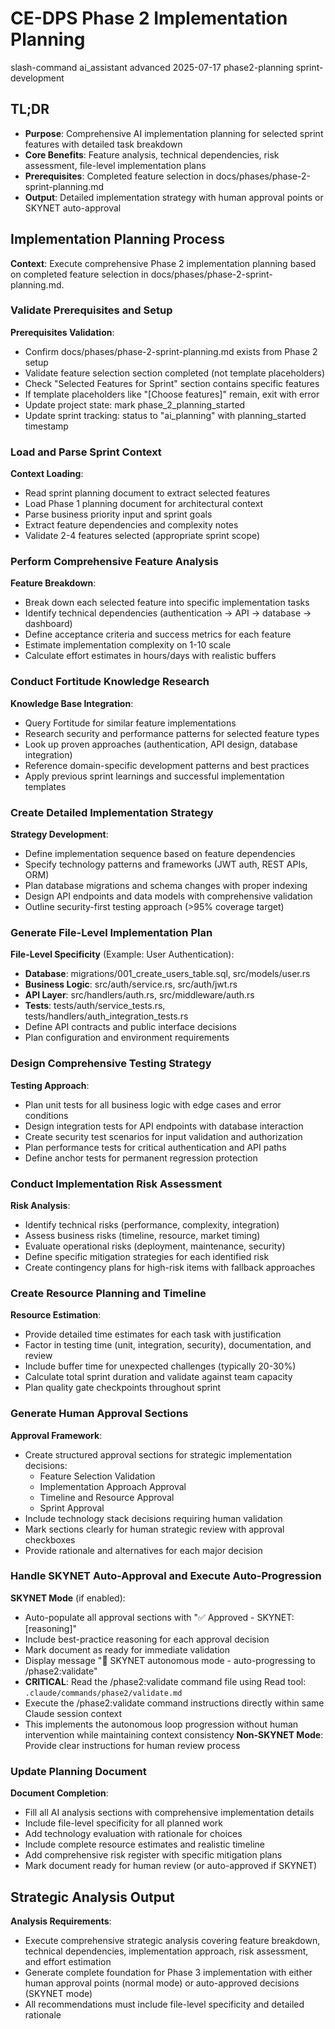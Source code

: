 # <context>CE-DPS Phase 2 Implementation Planning</context>

<meta>
  <title>CE-DPS Phase 2 Implementation Planning</title>
  <type>slash-command</type>
  <audience>ai_assistant</audience>
  <complexity>advanced</complexity>
  <updated>2025-07-17</updated>
  <scope>phase2-planning</scope>
  <phase>sprint-development</phase>
</meta>

## <summary priority="critical">TL;DR</summary>
- **Purpose**: Comprehensive AI implementation planning for selected sprint features with detailed task breakdown
- **Core Benefits**: Feature analysis, technical dependencies, risk assessment, file-level implementation plans
- **Prerequisites**: Completed feature selection in docs/phases/phase-2-sprint-planning.md
- **Output**: Detailed implementation strategy with human approval points or SKYNET auto-approval

## <instructions priority="high">Implementation Planning Process</instructions>

**Context**: Execute comprehensive Phase 2 implementation planning based on completed feature selection in docs/phases/phase-2-sprint-planning.md.

### <step-1>Validate Prerequisites and Setup</step-1>
**Prerequisites Validation**:
- Confirm docs/phases/phase-2-sprint-planning.md exists from Phase 2 setup
- Validate feature selection section completed (not template placeholders)
- Check "Selected Features for Sprint" section contains specific features
- If template placeholders like "[Choose features]" remain, exit with error
- Update project state: mark phase_2_planning_started
- Update sprint tracking: status to "ai_planning" with planning_started timestamp

### <step-2>Load and Parse Sprint Context</step-2>
**Context Loading**:
- Read sprint planning document to extract selected features
- Load Phase 1 planning document for architectural context
- Parse business priority input and sprint goals
- Extract feature dependencies and complexity notes
- Validate 2-4 features selected (appropriate sprint scope)

### <step-3>Perform Comprehensive Feature Analysis</step-3>
**Feature Breakdown**:
- Break down each selected feature into specific implementation tasks
- Identify technical dependencies (authentication → API → database → dashboard)
- Define acceptance criteria and success metrics for each feature
- Estimate implementation complexity on 1-10 scale
- Calculate effort estimates in hours/days with realistic buffers

### <step-4>Conduct Fortitude Knowledge Research</step-4>
**Knowledge Base Integration**:
- Query Fortitude for similar feature implementations
- Research security and performance patterns for selected feature types
- Look up proven approaches (authentication, API design, database integration)
- Reference domain-specific development patterns and best practices
- Apply previous sprint learnings and successful implementation templates

### <step-5>Create Detailed Implementation Strategy</step-5>
**Strategy Development**:
- Define implementation sequence based on feature dependencies
- Specify technology patterns and frameworks (JWT auth, REST APIs, ORM)
- Plan database migrations and schema changes with proper indexing
- Design API endpoints and data models with comprehensive validation
- Outline security-first testing approach (>95% coverage target)

### <step-6>Generate File-Level Implementation Plan</step-6>
**File-Level Specificity** (Example: User Authentication):
- **Database**: migrations/001_create_users_table.sql, src/models/user.rs
- **Business Logic**: src/auth/service.rs, src/auth/jwt.rs
- **API Layer**: src/handlers/auth.rs, src/middleware/auth.rs
- **Tests**: tests/auth/service_tests.rs, tests/handlers/auth_integration_tests.rs
- Define API contracts and public interface decisions
- Plan configuration and environment requirements

### <step-7>Design Comprehensive Testing Strategy</step-7>
**Testing Approach**:
- Plan unit tests for all business logic with edge cases and error conditions
- Design integration tests for API endpoints with database interaction
- Create security test scenarios for input validation and authorization
- Plan performance tests for critical authentication and API paths
- Define anchor tests for permanent regression protection

### <step-8>Conduct Implementation Risk Assessment</step-8>
**Risk Analysis**:
- Identify technical risks (performance, complexity, integration)
- Assess business risks (timeline, resource, market timing)
- Evaluate operational risks (deployment, maintenance, security)
- Define specific mitigation strategies for each identified risk
- Create contingency plans for high-risk items with fallback approaches

### <step-9>Create Resource Planning and Timeline</step-9>
**Resource Estimation**:
- Provide detailed time estimates for each task with justification
- Factor in testing time (unit, integration, security), documentation, and review
- Include buffer time for unexpected challenges (typically 20-30%)
- Calculate total sprint duration and validate against team capacity
- Plan quality gate checkpoints throughout sprint

### <step-10>Generate Human Approval Sections</step-10>
**Approval Framework**:
- Create structured approval sections for strategic implementation decisions:
  - Feature Selection Validation
  - Implementation Approach Approval
  - Timeline and Resource Approval
  - Sprint Approval
- Include technology stack decisions requiring human validation
- Mark sections clearly for human strategic review with approval checkboxes
- Provide rationale and alternatives for each major decision

### <step-11>Handle SKYNET Auto-Approval and Execute Auto-Progression</step-11>
**SKYNET Mode** (if enabled):
- Auto-populate all approval sections with "✅ Approved - SKYNET: [reasoning]"
- Include best-practice reasoning for each approval decision
- Mark document as ready for immediate validation
- Display message "🤖 SKYNET autonomous mode - auto-progressing to /phase2:validate"
- **CRITICAL**: Read the /phase2:validate command file using Read tool: `.claude/commands/phase2/validate.md`
- Execute the /phase2:validate command instructions directly within same Claude session context
- This implements the autonomous loop progression without human intervention while maintaining context consistency
**Non-SKYNET Mode**: Provide clear instructions for human review process

### <step-12>Update Planning Document</step-12>
**Document Completion**:
- Fill all AI analysis sections with comprehensive implementation details
- Include file-level specificity for all planned work
- Add technology evaluation with rationale for choices
- Include complete resource estimates and realistic timeline
- Add comprehensive risk register with specific mitigation plans
- Mark document ready for human review (or auto-approved if SKYNET)

## <expected-behavior priority="medium">Strategic Analysis Output</expected-behavior>

**Analysis Requirements**:
- Execute comprehensive strategic analysis covering feature breakdown, technical dependencies, implementation approach, risk assessment, and effort estimation
- Generate complete foundation for Phase 3 implementation with either human approval points (normal mode) or auto-approved decisions (SKYNET mode)
- All recommendations must include file-level specificity and detailed rationale